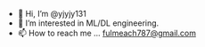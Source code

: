 - 👋 Hi, I’m @yjyjy131
- 👀 I’m interested in ML/DL engineering.
- 📫 How to reach me ... fulmeach787@gmail.com

<!---
yjyjy131/yjyjy131 is a ✨ special ✨ repository because its `README.md` (this file) appears on your GitHub profile.
You can click the Preview link to take a look at your changes.
--->
